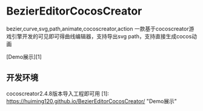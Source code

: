 # BezierEditorCocosCreator
bezier,curve,svg,path,animate,cocoscreator,action
一款基于cocoscreator游戏引擎开发的可见即可得曲线编辑器，支持导出svg path，支持直接生成cocos动画

[Demo展示][1]

## 开发环境
cocoscreator2.4.8版本导入工程即可用
[1]: https://huiming120.github.io/BezierEditorCocosCreator/ "Demo展示"